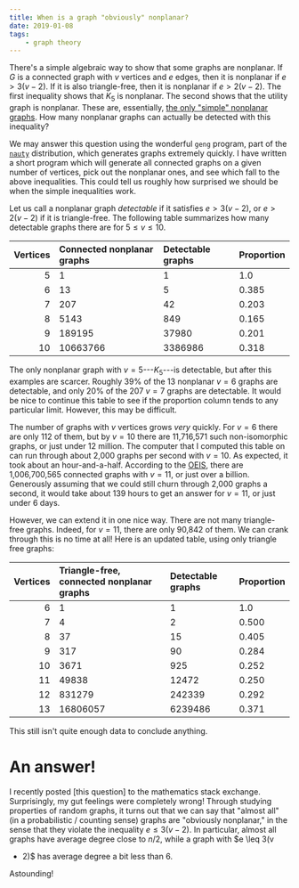 ```yaml
---
title: When is a graph "obviously" nonplanar?
date: 2019-01-08
tags:
    - graph theory
---
```


There's a simple algebraic way to show that some graphs are nonplanar. If $G$
is a connected graph with $v$ vertices and $e$ edges, then it is nonplanar if
$e > 3(v - 2)$. If it is also triangle-free, then it is nonplanar if $e > 2(v -
2)$. The first inequality shows that $K_5$ is nonplanar. The second shows that
the utility graph is nonplanar. These are, essentially, [the only "simple"
nonplanar graphs](https://en.wikipedia.org/wiki/Kuratowski%27s_theorem). How
many nonplanar graphs can actually be detected with this inequality?

We may answer this question using the wonderful `geng` program, part of the
[`nauty`](http://users.cecs.anu.edu.au/~bdm/nauty/) distribution, which
generates graphs extremely quickly. I have written a short program which will
generate all connected graphs on a given number of vertices, pick out the
nonplanar ones, and see which fall to the above inequalities. This could tell
us roughly how surprised we should be when the simple inequalities work.

Let us call a nonplanar graph *detectable* if it satisfies $e > 3(v - 2)$, or
$e > 2(v - 2)$ if it is triangle-free. The following table summarizes how many
detectable graphs there are for $5 \leq v \leq 10$.

| Vertices | Connected nonplanar graphs | Detectable graphs | Proportion
| --------:|:---------------------------|:------------------|:-----------|
| 5        | 1                          | 1                 | 1.0
| 6        | 13                         | 5                 | 0.385
| 7        | 207                        | 42                | 0.203
| 8        | 5143                       | 849               | 0.165
| 9        | 189195                     | 37980             | 0.201
| 10       | 10663766                   | 3386986           | 0.318

The only nonplanar graph with $v = 5$---$K_5$---is detectable, but after this
examples are scarcer. Roughly 39% of the 13 nonplanar $v = 6$ graphs are
detectable, and only 20% of the 207 $v = 7$ graphs are detectable.  It would be
nice to continue this table to see if the proportion column tends to any
particular limit. However, this may be difficult.

The number of graphs with $v$ vertices grows *very* quickly. For $v = 6$ there
are only 112 of them, but by $v = 10$ there are 11,716,571 such non-isomorphic
graphs, or just under $12$ million.  The computer that I computed this table on
can run through about 2,000 graphs per second with $v = 10$. As expected, it
took about an hour-and-a-half. According to the
[OEIS](https://oeis.org/A001349), there are 1,006,700,565 connected graphs with
$v = 11$, or just over a billion.  Generously assuming that we could still
churn through 2,000 graphs a second, it would take about 139 hours to get an
answer for $v = 11$, or just under 6 days.

However, we can extend it in one nice way. There are not many triangle-free
graphs. Indeed, for $v = 11$, there are only 90,842 of them. We can crank
through this is no time at all! Here is an updated table, using only triangle
free graphs:

| Vertices | Triangle-free, connected nonplanar graphs | Detectable graphs | Proportion
| --------:|:---------------------------|:------------------|:-----------|
| 6        | 1                          | 1                 | 1.0
| 7        | 4                          | 2                 | 0.500
| 8        | 37                         | 15                | 0.405
| 9        | 317                        | 90                | 0.284
| 10       | 3671                       | 925               | 0.252
| 11       | 49838                      | 12472             | 0.250
| 12       | 831279                     | 242339            | 0.292
| 13       | 16806057                   | 6239486           | 0.371

This still isn't quite enough data to conclude anything.

# An answer!

I recently posted [this question] to the mathematics stack exchange.
Surprisingly, my gut feelings were completely wrong! Through studying
properties of random graphs, it turns out that we can say that "almost all" (in
a probabilistic / counting sense) graphs are "obviously nonplanar," in the
sense that they violate the inequality $e \leq 3(v - 2)$. In particular, almost
all graphs have average degree close to $n / 2$, while a graph with $e \leq 3(v
- 2)$ has average degree a bit less than $6$.

Astounding!
